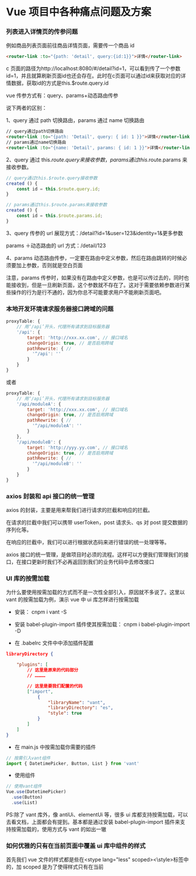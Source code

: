 # Vue 项目中各种痛点问题及方案

### 列表进入详情页的传参问题

例如商品列表页面前往商品详情页面，需要传一个商品 id

```html
<router-link :to="{path: 'detail', query:{id:1}}">详情</router-link>
```

c 页面的路径为http://localhost:8080/#/detail?id=1，可以看到传了一个参数id=1，并且就算刷新页面id也还会存在。此时在c页面可以通过id来获取对应的详情数据，获取id的方式是this.$route.query.id

vue 传参方式有：query、params+动态路由传参

说下两者的区别：

1、query 通过 path 切换路由，params 通过 name 切换路由

```html
// query通过path切换路由
<router-link :to="{path: 'Detail', query: { id: 1 }}">详情</router-link>
// params通过name切换路由
<router-link :to="{name: 'Detail', params: { id: 1 }}">详情</router-link>
```

2、query 通过 this.$route.query来接收参数，params通过this.$route.params 来接收参数。

```js
// query通过this.$route.query接收参数
created () {
    const id = this.$route.query.id;
}

// params通过this.$route.params来接收参数
created () {
    const id = this.$route.params.id;
}
```

3、query 传参的 url 展现方式：/detail?id=1&user=123&identity=1&更多参数

params ＋动态路由的 url 方式：/detail/123

4、params 动态路由传参，一定要在路由中定义参数，然后在路由跳转的时候必须要加上参数，否则就是空白页面

注意，params 传参时，如果没有在路由中定义参数，也是可以传过去的，同时也能接收到，但是一旦刷新页面，这个参数就不存在了。这对于需要依赖参数进行某些操作的行为是行不通的，因为你总不可能要求用户不能刷新页面吧。

### 本地开发环境请求服务器接口跨域的问题

```js
proxyTable: {
    // 用‘/api’开头，代理所有请求到目标服务器
    '/api': {
        target: 'http://xxx.xx.com', // 接口域名
        changeOrigin: true, // 是否启用跨域
        pathRewrite: { //
          '^/api': ''
        }
    }
}
```

或者

```js
proxyTable: {
    // 用‘/api’开头，代理所有请求到目标服务器
    '/api/moduleA': {
        target: 'http://xxx.xx.com', // 接口域名
        changeOrigin: true, // 是否启用跨域
        pathRewrite: { //
          '^/api/moduleA': ''
        }
    },
    '/api/moduleB': {
        target: 'http://yyy.yy.com', // 接口域名
        changeOrigin: true, // 是否启用跨域
        pathRewrite: { //
          '^/api/moduleB': ''
        }
    }
}
```

### axios 封装和 api 接口的统一管理

axios 的封装，主要是用来帮我们进行请求的拦截和响应的拦截。

在请求的拦截中我们可以携带 userToken，post 请求头、qs 对 post 提交数据的序列化等。

在响应的拦截中，我们可以进行根据状态码来进行错误的统一处理等等。

axios 接口的统一管理，是做项目时必须的流程。这样可以方便我们管理我们的接口，在接口更新时我们不必再返回到我们的业务代码中去修改接口

### UI 库的按需加载

为什么要使用按需加载的方式而不是一次性全部引入，原因就不多说了。这里以 vant 的按需加载为例，演示 vue 中 ui 库怎样进行按需加载

- 安装： cnpm i vant -S

- 安装 babel-plugin-import 插件使其按需加载： cnpm i babel-plugin-import -D

- 在 .babelrc 文件中中添加插件配置

```json
libraryDirectory {

    "plugins": [
        // 这里是原来的代码部分
        // …………

        // 这里是要我们配置的代码
        ["import",
            {
                "libraryName": "vant",
                "libraryDirectory": "es",
                "style": true
            }
        ]
    ]
}
```

- 在 main.js 中按需加载你需要的插件

```js
// 按需引入vant组件
import { DatetimePicker, Button, List } from 'vant'
```

- 使用组件

```js
// 使用vant组件
Vue.use(DatetimePicker)
  .use(Button)
  .use(List)
```

PS:除了 vant 库外，像 antiUi、elementUi 等，很多 ui 库都支持按需加载，可以去看文档，上面都会有提到。基本都是通过安装 babel-plugin-import 插件来支持按需加载的，使用方式与 vant 的如出一辙

### 如何优雅的只有在当前页面中覆盖 ui 库中组件的样式

首先我们 vue 文件的样式都是些在&lt;stype lang="less" scoped&gt;&lt;\style&gt;标签中的，加 scoped 是为了使得样式只有在当前
